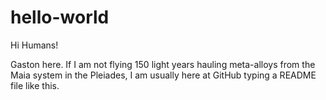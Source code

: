 # hello-world

Hi Humans!

Gaston here. If I am not flying 150 light years hauling meta-alloys from the Maia system in the Pleiades,
I am usually here at GitHub typing a README file like this.
